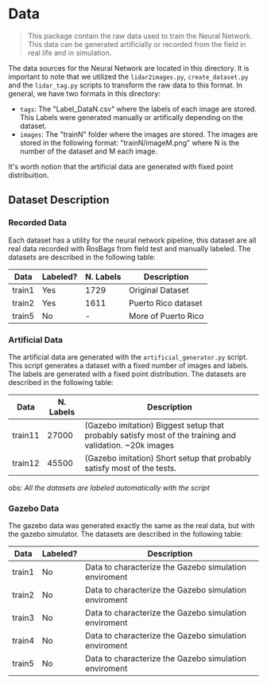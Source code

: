 # Data

> This package contain the raw data used to train the Neural Network. This data can be generated artificially or recorded from the field in real life and in simulation.

The data sources for the Neural Network are located in this directory. It is important to note that we utilized the `lidar2images.py`, `create_dataset.py` and the `lidar_tag.py` scripts to transform the raw data to this format. 
In general, we have two formats in this directory:
* `tags`: The "Label_DataN.csv" where the labels of each image are stored. This Labels were generated manually or artifically depending on the dataset.
* `images`: The "trainN" folder where the images are stored. The images are stored in the following format: "trainN/imageM.png" where N is the number of the dataset and M each image.

It's worth notion that the artificial data are generated with fixed point distribuition. 

## Dataset Description

### Recorded Data

Each dataset has a utility for the neural network pipeline, this dataset are all real data recorded with RosBags from field test and manually labeled. The datasets are described in the following table:

| Data     | Labeled? | N. Labels | Description |
|----------|----------|-----------|-------------|
| train1   |   Yes    |   1729    |   Original Dataset    |
| train2   |   Yes    |   1611    |   Puerto Rico dataset    |
| train5   |   No     |   -       |   More of Puerto Rico    |


### Artificial Data 

The artificial data are generated with the `artificial_generator.py` script. This script generates a dataset with a fixed number of images and labels. The labels are generated with a fixed point distribution. The datasets are described in the following table:

| Data     | N. Labels | Description |
|----------|-----------|-------------|
| train11    |  27000    |   (Gazebo imitation) Biggest setup that probably satisfy most of the training and validation. ~20k images    |
| train12   |  45500    |   (Gazebo imitation) Short setup that probably satisfy most of the tests.    |


*obs: All the datasets are labeled automatically with the script*

### Gazebo Data

The gazebo data was generated exactly the same as the real data, but with the gazebo simulator. The datasets are described in the following table:

| Data     | Labeled? | Description |
|----------|----------|-----------|
| train1   |   No     |  Data to characterize the Gazebo simulation enviroment      |
| train2   |   No     |  Data to characterize the Gazebo simulation enviroment      |
| train3   |   No     |  Data to characterize the Gazebo simulation enviroment      |
| train4   |   No     |  Data to characterize the Gazebo simulation enviroment      |
| train5   |   No     |  Data to characterize the Gazebo simulation enviroment      |